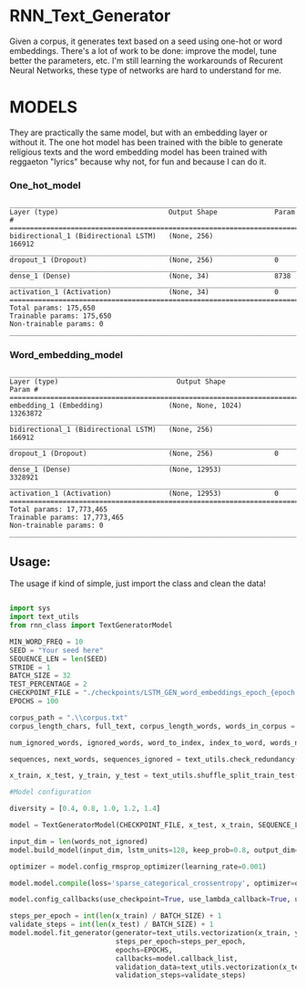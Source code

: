 # RNN_Text_Generator
Given a corpus, it generates text based on a seed using one-hot or word embeddings.
There's a lot of work to be done: improve the model, tune better the parameters, etc.
I'm still learning the workarounds of Recurent Neural Networks, these type of networks are hard to understand for me.

# MODELS
They are practically the same model, but with an embedding layer or without it.
The one hot model has been trained with the bible to generate religious texts and the word embedding model has been trained with reggaeton "lyrics" because why not, for fun and because I can do it.

### One_hot_model

```
__________________________________________________________________________
Layer (type)                           Output Shape              Param #
==========================================================================
bidirectional_1 (Bidirectional LSTM)   (None, 256)               166912
__________________________________________________________________________
dropout_1 (Dropout)                    (None, 256)               0
__________________________________________________________________________
dense_1 (Dense)                        (None, 34)                8738
__________________________________________________________________________
activation_1 (Activation)              (None, 34)                0
==========================================================================
Total params: 175,650
Trainable params: 175,650
Non-trainable params: 0
__________________________________________________________________________
```

### Word_embedding_model

```
__________________________________________________________________________
Layer (type)                             Output Shape              Param #
==========================================================================
embedding_1 (Embedding)                (None, None, 1024)        13263872
__________________________________________________________________________
bidirectional_1 (Bidirectional LSTM)   (None, 256)               166912
__________________________________________________________________________
dropout_1 (Dropout)                    (None, 256)               0
__________________________________________________________________________
dense_1 (Dense)                        (None, 12953)             3328921
__________________________________________________________________________
activation_1 (Activation)              (None, 12953)             0
==========================================================================
Total params: 17,773,465
Trainable params: 17,773,465
Non-trainable params: 0
__________________________________________________________________________
```

## Usage:
The usage if kind of simple, just import the class and clean the data!

```python

import sys
import text_utils
from rnn_class import TextGeneratorModel

MIN_WORD_FREQ = 10
SEED = "Your seed here"
SEQUENCE_LEN = len(SEED)
STRIDE = 1
BATCH_SIZE = 32
TEST_PERCENTAGE = 2
CHECKPOINT_FILE = "./checkpoints/LSTM_GEN_word_embeddings_epoch_{epoch:03d}"
EPOCHS = 100

corpus_path = ".\\corpus.txt"
corpus_length_chars, full_text, corpus_length_words, words_in_corpus = text_utils.get_corpus_words(corpus_path)

num_ignored_words, ignored_words, word_to_index, index_to_word, words_not_ignored, total_words = text_utils.calc_word_frequency(words_in_corpus, full_text, SEED.lower(), MIN_WORD_FREQ)

sequences, next_words, sequences_ignored = text_utils.check_redundancy(words_in_corpus, ignored_words, SEQUENCE_LEN, STRIDE)

x_train, x_test, y_train, y_test = text_utils.shuffle_split_train_test(sequences, next_words, TEST_PERCENTAGE)

#Model configuration

diversity = [0.4, 0.8, 1.0, 1.2, 1.4]

model = TextGeneratorModel(CHECKPOINT_FILE, x_test, x_train, SEQUENCE_LEN, word_to_index, index_to_word, diversity, EPOCHS, total_words, SEED.lower())

input_dim = len(words_not_ignored)
model.build_model(input_dim, lstm_units=128, keep_prob=0.8, output_dim=1024)

optimizer = model.config_rmsprop_optimizer(learning_rate=0.001)

model.model.compile(loss='sparse_categorical_crossentropy', optimizer=optimizer,  metrics=["accuracy"])

model.config_callbacks(use_checkpoint=True, use_lambda_callback=True, use_early_stop=False)

steps_per_epoch = int(len(x_train) / BATCH_SIZE) + 1
validate_steps = int(len(x_test) / BATCH_SIZE) + 1
model.model.fit_generator(generator=text_utils.vectorization(x_train, y_train, BATCH_SIZE, word_to_index, SEQUENCE_LEN),
                          steps_per_epoch=steps_per_epoch,
                          epochs=EPOCHS,
                          callbacks=model.callback_list,
                          validation_data=text_utils.vectorization(x_test, y_test, BATCH_SIZE, word_to_index, SEQUENCE_LEN),
                          validation_steps=validate_steps)
```


